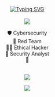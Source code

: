<div align="center" dir="auto">
    <a href="https://git.io/typing-svg" rel="nofollow"><img src="https://camo.githubusercontent.com/81894b5bf174155bed71d72dea40fcc31ad344f0af9cdafb76b3df1d263f1bb9/68747470733a2f2f726561646d652d747970696e672d7376672e6865726f6b756170702e636f6d3f666f6e743d466972612b436f6465267765696768743d3730302673697a653d32352670617573653d3130303030303030303026636f6c6f723d3134613863322663656e7465723d74727565267643656e7465723d747275652677696474683d343335266c696e65733d57656c636f6d652b746f2b6d792b676974687562" alt="Typing SVG" data-canonical-src="https://readme-typing-svg.herokuapp.com?font=Fira+Code&amp;weight=700&amp;size=25&amp;pause=1000000000&amp;color=14a8c2&amp;center=true&amp;vCenter=true&amp;width=435&amp;lines=Welcome+to+my+github" style="max-width: 100%;"></a>
</div>
<br>
<div align="center" dir="auto">
    <a href="https://git.io/typing-svg" rel="nofollow"><div align="center" dir="auto"><img src="https://camo.githubusercontent.com/19fa3939708f2169f074acc5749939b284cad36d65acd7802638d19fe5d1edbc/68747470733a2f2f726561646d652d747970696e672d7376672e6865726f6b756170702e636f6d3f666f6e743d466972612b436f6465267765696768743d3730302673697a653d32352670617573653d31303030303030303026636f6c6f723d6164616261622663656e7465723d74727565267643656e7465723d747275652677696474683d343335266c696e65733d2533432b41626f75742b4d652b253345" data-canonical-src="https://readme-typing-svg.herokuapp.com?font=Fira+Code&amp;weight=700&amp;size=25&amp;pause=100000000&amp;color=adabab&amp;center=true&amp;vCenter=true&amp;width=435&amp;lines=%3C+About+Me+%3E" style="max-width: 100%;"></div></a>
</div>
<p align="center" dir="auto">🛡️ Cybersecurity<br>🔴 Red Team<br>👨‍💻 Ethical Hacker<br>🔎 Security Analyst<br>📜 <br></p>
<br>
<div align="center" dir="auto">
    <a href="https://git.io/typing-svg" rel="nofollow"><img src="https://camo.githubusercontent.com/4f26f52a940606598faeacb292afe5b3aa4463cbd437376277ec60db31eae17a/68747470733a2f2f726561646d652d747970696e672d7376672e6865726f6b756170702e636f6d3f666f6e743d466972612b436f6465267765696768743d3730302673697a653d32352670617573653d313030303030303026636f6c6f723d6164616261622663656e7465723d74727565267643656e7465723d747275652677696474683d343335266c696e65733d2533432b4d792b4d617374657265642b536b696c6c732b253345" data-canonical-src="https://readme-typing-svg.herokuapp.com?font=Fira+Code&amp;weight=700&amp;size=25&amp;pause=10000000&amp;color=adabab&amp;center=true&amp;vCenter=true&amp;width=435&amp;lines=%3C+My+Mastered+Skills+%3E" style="max-width: 100%;"></a>
</div>
<p align="center" dir="auto">
  <a href="https://skillicons.dev" rel="nofollow">
    <img src="https://camo.githubusercontent.com/d9d84b2f4ca7b70515a457f3f5ab67f46125d4f2efe0be0c950cdf3e76c0c3ce/68747470733a2f2f736b696c6c69636f6e732e6465762f69636f6e733f693d626173682c646f636b65722c6e6f64656a732c6a732c6c696e75782c6b756265726e657465732c7068702c706f7765727368656c6c" data-canonical-src="https://skillicons.dev/icons?i=bash,docker,nodejs,js,linux,kubernetes,php,powershell" style="max-width: 100%;">
  </a>
</p>
